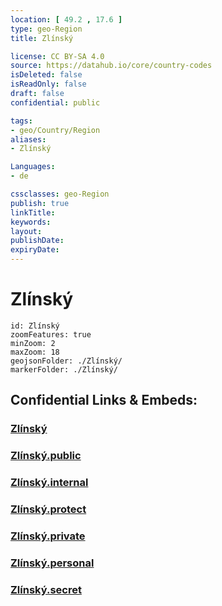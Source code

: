 ```yaml
---
location: [ 49.2 , 17.6 ] 
type: geo-Region
title: Zlínský

license: CC BY-SA 4.0
source: https://datahub.io/core/country-codes
isDeleted: false
isReadOnly: false
draft: false
confidential: public

tags:
- geo/Country/Region
aliases:
- Zlínský

Languages:
- de

cssclasses: geo-Region
publish: true
linkTitle: 
keywords: 
layout: 
publishDate: 
expiryDate: 
---
```


# Zlínský

```leaflet
id: Zlínský
zoomFeatures: true 
minZoom: 2 
maxZoom: 18
geojsonFolder: ./Zlínský/
markerFolder: ./Zlínský/
```


## Confidential Links & Embeds: 

### [Zlínský](/_Standards/Earth/Continent/Europe/Europe~Central/Czech_Republic/regions~Czech_Republic/Zlínský.md) 

### [Zlínský.public](/_public/Earth/Continent/Europe/Europe~Central/Czech_Republic/regions~Czech_Republic/Zlínský.public.md) 

### [Zlínský.internal](/_internal/Earth/Continent/Europe/Europe~Central/Czech_Republic/regions~Czech_Republic/Zlínský.internal.md) 

### [Zlínský.protect](/_protect/Earth/Continent/Europe/Europe~Central/Czech_Republic/regions~Czech_Republic/Zlínský.protect.md) 

### [Zlínský.private](/_private/Earth/Continent/Europe/Europe~Central/Czech_Republic/regions~Czech_Republic/Zlínský.private.md) 

### [Zlínský.personal](/_personal/Earth/Continent/Europe/Europe~Central/Czech_Republic/regions~Czech_Republic/Zlínský.personal.md) 

### [Zlínský.secret](/_secret/Earth/Continent/Europe/Europe~Central/Czech_Republic/regions~Czech_Republic/Zlínský.secret.md)

